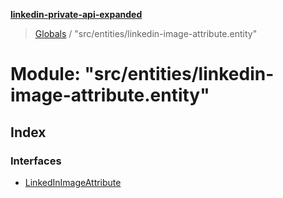 **[linkedin-private-api-expanded](../README.md)**

> [Globals](../globals.md) / "src/entities/linkedin-image-attribute.entity"

# Module: "src/entities/linkedin-image-attribute.entity"

## Index

### Interfaces

* [LinkedInImageAttribute](../interfaces/_src_entities_linkedin_image_attribute_entity_.linkedinimageattribute.md)
